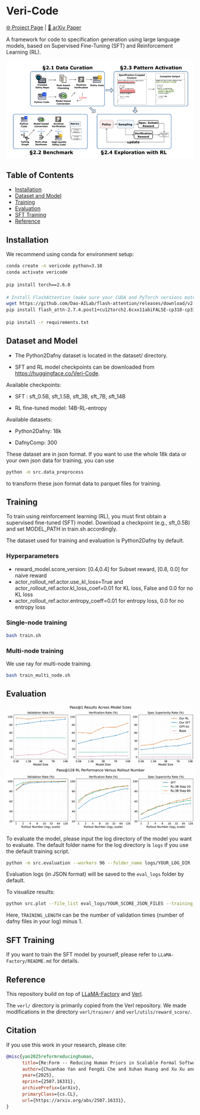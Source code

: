 

# Veri-Code
[🌐 Project Page](https://veri-code.github.io/ReForm-page) | [📄 arXiv Paper](https://arxiv.org/abs/2507.16331)



A framework for code to specification generation using large language models, based on Supervised Fine-Tuning (SFT) and Reinforcement Learning (RL).



![Overall Pipeline](assets/pipeline.png)

## Table of Contents
- [Installation](#installation)
- [Dataset and Model](#dataset-and-model)
- [Training](#training)
- [Evaluation](#evaluation)
- [SFT Training](#sft-training)
- [Reference](#reference)

## Installation
We recommend using conda for environment setup:

```bash
conda create -n vericode python=3.10
conda activate vericode

pip install torch==2.6.0

# Install FlashAttention (make sure your CUDA and PyTorch versions match)
wget https://github.com/Dao-AILab/flash-attention/releases/download/v2.7.4.post1/flash_attn-2.7.4.post1+cu12torch2.6cxx11abiFALSE-cp310-cp310-linux_x86_64.whl
pip install flash_attn-2.7.4.post1+cu12torch2.6cxx11abiFALSE-cp310-cp310-linux_x86_64.whl

pip install -r requirements.txt
```

## Dataset and Model
- The Python2Dafny dataset is located in the dataset/ directory.

- SFT and RL model checkpoints can be downloaded from https://huggingface.co/Veri-Code.

Available checkpoints:

- SFT : sft_0.5B, sft_1.5B, sft_3B, sft_7B, sft_14B

- RL fine-tuned model: 14B-RL-entropy

Available datasets:

- Python2Dafny: 18k

- DafnyComp: 300

These dataset are in json format.
If you want to use the whole 18k data or your own json data for training, you can use 
```bash
python -m src.data_preprocess
```
to transform these json format data to parquet files for training.


## Training

To train using reinforcement learning (RL), you must first obtain a supervised fine-tuned (SFT) model. Download a checkpoint (e.g., sft_0.5B) and set MODEL_PATH in train.sh accordingly.

The dataset used for training and evaluation is Python2Dafny by default.

### Hyperparameters 
- reward_model.score_version: [0.4,0.4] for Subset reward, [0.8, 0.0] for naive reward
- actor_rollout_ref.actor.use_kl_loss=True and actor_rollout_ref.actor.kl_loss_coef=0.01 for KL loss, False and 0.0 for no KL loss
- actor_rollout_ref.actor.entropy_coeff=0.01 for entropy loss, 0.0 for no entropy loss



### Single-node training

```bash
bash train.sh
```

### Multi-node training
We use ray for multi-node training.

```bash
bash train_multi_node.sh
```



## Evaluation

![Scaling law](assets/scaling_law.png)
![Rollout-128](assets/pass_128_results.png)

To evaluate the model, please input the log directory of the model you want to evaluate. The default folder name for the log directory is `logs` if you use the default training script.
```bash
python -m src.evaluation --workers 96 --folder_name logs/YOUR_LOG_DIR
```

Evaluation logs (in JSON format) will be saved to the `eval_logs` folder by default.

To visualize results:

```bash
python src.plot --file_list eval_logs/YOUR_SCORE_JSON_FILES --training_length TRAINING_LENGTH
```

Here, `TRAINING_LENGTH` can be the number of validation times (number of dafny files in your log) minus 1.


## SFT Training
If you want to train the SFT model by yourself, please refer to `LLaMA-Factory/README.md` for details.

## Reference
This repository build on top of [LLaMA-Factory](https://github.com/hiyouga/LLaMA-Factory) and [Verl](https://github.com/volcengine/verl). 

The `verl/` directory is primarily copied from the Verl repository. We made modifications in the directory `verl/trainer/` and `verl/utils/reward_score/`.

## Citation

If you use this work in your research, please cite:

```bibtex
@misc{yan2025reformreducinghuman,
      title={Re:Form -- Reducing Human Priors in Scalable Formal Software Verification with RL in LLMs: A Preliminary Study on Dafny}, 
      author={Chuanhao Yan and Fengdi Che and Xuhan Huang and Xu Xu and Xin Li and Yizhi Li and Xingwei Qu and Jingzhe Shi and Zhuangzhuang He and Chenghua Lin and Yaodong Yang and Binhang Yuan and Hang Zhao and Yu Qiao and Bowen Zhou and Jie Fu},
      year={2025},
      eprint={2507.16331},
      archivePrefix={arXiv},
      primaryClass={cs.CL},
      url={https://arxiv.org/abs/2507.16331}, 
}
```
